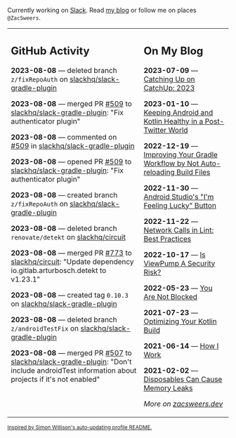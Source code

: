 Currently working on [Slack](https://slack.com/). Read [my blog](https://zacsweers.dev/) or follow me on places `@ZacSweers`.

<table><tr><td valign="top" width="60%">

## GitHub Activity
<!-- githubActivity starts -->
**2023-08-08** — deleted branch `z/fixRepoAuth` on [slackhq/slack-gradle-plugin](https://github.com/slackhq/slack-gradle-plugin)

**2023-08-08** — merged PR [#509](https://github.com/slackhq/slack-gradle-plugin/pull/509) to [slackhq/slack-gradle-plugin](https://github.com/slackhq/slack-gradle-plugin): "Fix authenticator plugin"

**2023-08-08** — commented on [#509](https://github.com/slackhq/slack-gradle-plugin/pull/509#issuecomment-1670336881) in [slackhq/slack-gradle-plugin](https://github.com/slackhq/slack-gradle-plugin)

**2023-08-08** — opened PR [#509](https://github.com/slackhq/slack-gradle-plugin/pull/509) to [slackhq/slack-gradle-plugin](https://github.com/slackhq/slack-gradle-plugin): "Fix authenticator plugin"

**2023-08-08** — created branch `z/fixRepoAuth` on [slackhq/slack-gradle-plugin](https://github.com/slackhq/slack-gradle-plugin)

**2023-08-08** — deleted branch `renovate/detekt` on [slackhq/circuit](https://github.com/slackhq/circuit)

**2023-08-08** — merged PR [#773](https://github.com/slackhq/circuit/pull/773) to [slackhq/circuit](https://github.com/slackhq/circuit): "Update dependency io.gitlab.arturbosch.detekt to v1.23.1"

**2023-08-08** — created tag `0.10.3` on [slackhq/slack-gradle-plugin](https://github.com/slackhq/slack-gradle-plugin)

**2023-08-08** — deleted branch `z/androidTestFix` on [slackhq/slack-gradle-plugin](https://github.com/slackhq/slack-gradle-plugin)

**2023-08-08** — merged PR [#507](https://github.com/slackhq/slack-gradle-plugin/pull/507) to [slackhq/slack-gradle-plugin](https://github.com/slackhq/slack-gradle-plugin): "Don't include androidTest information about projects if it's not enabled"
<!-- githubActivity ends -->
</td><td valign="top" width="40%">

## On My Blog
<!-- blog starts -->
**2023-07-09** — [Catching Up on CatchUp: 2023](https://www.zacsweers.dev/catching-up-on-catchup-2023/)

**2023-01-10** — [Keeping Android and Kotlin Healthy in a Post-Twitter World](https://www.zacsweers.dev/keeping-android-healthy/)

**2022-12-19** — [Improving Your Gradle Workflow by Not Auto-reloading Build Files](https://www.zacsweers.dev/improving-your-workflow-by-not-auto-reloading-build-files/)

**2022-11-30** — [Android Studio's "I'm Feeling Lucky" Button](https://www.zacsweers.dev/android-studios-im-feeling-lucky-button/)

**2022-11-22** — [Network Calls in Lint: Best Practices](https://www.zacsweers.dev/network-calls-in-lint-best-practices/)

**2022-10-17** — [Is ViewPump A Security Risk?](https://www.zacsweers.dev/is-viewpump-a-security-risk/)

**2022-05-23** — [You Are Not Blocked](https://www.zacsweers.dev/you-are-not-blocked/)

**2021-07-23** — [Optimizing Your Kotlin Build](https://www.zacsweers.dev/optimizing-your-kotlin-build/)

**2021-06-14** — [How I Work](https://www.zacsweers.dev/how-i-work/)

**2021-02-02** — [Disposables Can Cause Memory Leaks](https://www.zacsweers.dev/disposables-can-cause-memory-leaks/)
<!-- blog ends -->
_More on [zacsweers.dev](https://zacsweers.dev/)_
</td></tr></table>

<sub><a href="https://simonwillison.net/2020/Jul/10/self-updating-profile-readme/">Inspired by Simon Willison's auto-updating profile README.</a></sub>